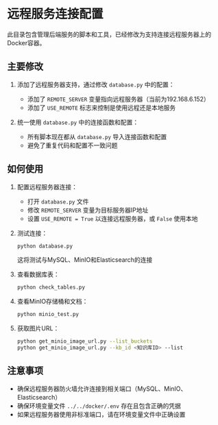 # 远程服务连接配置

此目录包含管理后端服务的脚本和工具，已经修改为支持连接远程服务器上的Docker容器。

## 主要修改

1. 添加了远程服务器支持，通过修改 `database.py` 中的配置：
   - 添加了 `REMOTE_SERVER` 变量指向远程服务器（当前为192.168.6.152）
   - 添加了 `USE_REMOTE` 标志来控制是使用远程还是本地服务

2. 统一使用 `database.py` 中的连接函数和配置：
   - 所有脚本现在都从 `database.py` 导入连接函数和配置
   - 避免了重复代码和配置不一致问题

## 如何使用

1. 配置远程服务器连接：
   - 打开 `database.py` 文件
   - 修改 `REMOTE_SERVER` 变量为目标服务器IP地址
   - 设置 `USE_REMOTE = True` 以连接远程服务器，或 `False` 使用本地

2. 测试连接：
   ```bash
   python database.py
   ```
   这将测试与MySQL、MinIO和Elasticsearch的连接

3. 查看数据库表：
   ```bash
   python check_tables.py
   ```

4. 查看MinIO存储桶和文档：
   ```bash
   python minio_test.py
   ```

5. 获取图片URL：
   ```bash
   python get_minio_image_url.py --list_buckets
   python get_minio_image_url.py --kb_id <知识库ID> --list
   ```

## 注意事项

- 确保远程服务器防火墙允许连接到相关端口（MySQL、MinIO、Elasticsearch）
- 确保环境变量文件 `../../docker/.env` 存在且包含正确的凭据
- 如果远程服务器使用非标准端口，请在环境变量文件中正确设置 